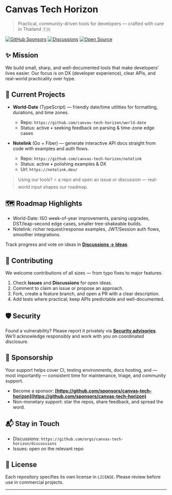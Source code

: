 # Canvas Tech Horizon

> Practical, community-driven tools for developers — crafted with care in Thailand 🇹🇭

[![GitHub Sponsors](https://img.shields.io/badge/Sponsor-❤-pink.svg)](https://github.com/sponsors/canvas-tech-horizon)
[![Discussions](https://img.shields.io/badge/Community-Discussions-blue.svg)](https://github.com/orgs/canvas-tech-horizon/discussions)
[![Open Source](https://img.shields.io/badge/Open%20Source-100%25-brightgreen.svg)](#)

<!-- Optional banner image
<p align="center">
  <img src="https://raw.githubusercontent.com/canvas-tech-horizon/.github/main/profile/banner.png" alt="Canvas Tech Horizon banner" width="100%"/>
</p>
-->

## ✨ Mission

We build small, sharp, and well-documented tools that make developers’ lives easier. Our focus is on DX (developer experience), clear APIs, and real-world practicality over hype.

## 🧰 Current Projects

* **World-Date** (TypeScript) — friendly date/time utilities for formatting, durations, and time zones.

  * Repo: `https://github.com/canvas-tech-horizon/world-date`
  * Status: active • seeking feedback on parsing & time-zone edge cases
* **Notelink** (Go + Fiber) — generate interactive API docs straight from code with examples and auth flows.

  * Repo: `https://github.com/canvas-tech-horizon/notelink`
  * Status: active • polishing examples & DX
  * Url: `https://notelink.dev/`

> Using our tools? ⭐️ a repo and open an issue or discussion — real-world input shapes our roadmap.

## 🗺️ Roadmap Highlights

* World-Date: ISO week-of-year improvements, parsing upgrades, DST/leap-second edge cases, smaller tree-shakeable builds.
* Notelink: richer request/response examples, JWT/Session auth flows, smoother integrations.

Track progress and vote on ideas in **[Discussions → Ideas](https://github.com/orgs/canvas-tech-horizon/discussions/categories/ideas)**.

## 🤝 Contributing

We welcome contributions of all sizes — from typo fixes to major features.

1. Check **Issues** and **Discussions** for open ideas.
2. Comment to claim an issue or propose an approach.
3. Fork, create a feature branch, and open a PR with a clear description.
4. Add tests where practical; keep APIs predictable and well-documented.

<!-- Please read our (soon-to-be) **CONTRIBUTING.md** and **CODE_OF_CONDUCT.md** in each repo. -->

## 🛡️ Security

Found a vulnerability? Please report it privately via **[Security advisories](https://github.com/orgs/canvas-tech-horizon/discussions/categories/security)**. We’ll acknowledge responsibly and work with you on coordinated disclosure.

## 💖 Sponsorship

Your support helps cover CI, testing environments, docs hosting, and — most importantly — consistent time for maintenance, triage, and community support.

* Become a sponsor: **[https://github.com/sponsors/canvas-tech-horizon](https://github.com/sponsors/canvas-tech-horizon)**
* Non-monetary support: star the repos, share feedback, and spread the word.

## 📬 Stay in Touch

* Discussions: `https://github.com/orgs/canvas-tech-horizon/discussions`
* Issues: open on the relevant repo

## 📄 License

Each repository specifies its own license in `LICENSE`. Please review before use in commercial projects.

---
